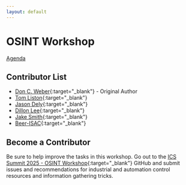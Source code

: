 ```yaml
---
layout: default
---
```


# OSINT Workshop
[Agenda](./index.md)

## Contributor List

* [Don C. Weber](https://www.linkedin.com/in/cutaway/){:target="_blank"} - Original Author
* [Tom Liston](https://www.linkedin.com/in/tom-liston-0a4aa0/){:target="_blank"}
* [Jason Dely](https://www.linkedin.com/in/jasonjdely/){:target="_blank"}
* [Dillon Lee](https://www.linkedin.com/in/dillon-lee/){:target="_blank"}
* [Jake Smith](https://www.linkedin.com/in/jakesmithics/){:target="_blank"}
* [Beer-ISAC](https://x.com/beerisac?lang=en){:target="_blank"}

## Become a Contributor

Be sure to help improve the tasks in this workshop. Go out to the [ICS Summit 2025 - OSINT Workshop](https://github.com/cutaway-security/ics-summit-2025-osint-workshop){:target="_blank"} GitHub and submit issues and recommendations for industrial and automation control resources and information gathering tricks.
